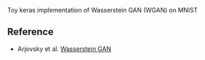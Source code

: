 Toy keras implementation of Wasserstein GAN (WGAN) on MNIST

## Reference
* Arjovsky et al. [Wasserstein GAN](https://www.arxiv.org/abs/1701.07875)
